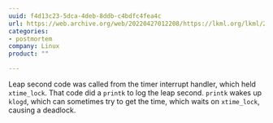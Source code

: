 ```yaml
---
uuid: f4d13c23-5dca-4deb-8ddb-c4bdfc4fea4c
url: https://web.archive.org/web/20220427012208/https://lkml.org/lkml/2009/1/2/373
categories:
- postmortem
company: Linux
product: ""

---
```


Leap second code was called from the timer interrupt handler, which held `xtime_lock`. That code did a `printk` to log the leap second. `printk` wakes up `klogd`, which can sometimes try to get the time, which waits on `xtime_lock`, causing a deadlock.
